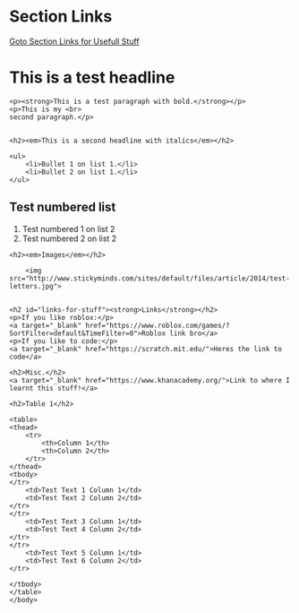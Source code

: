 <!DOCTYPE html>
<!-- You can edit this -->

<!-- You can also edit this whole script and share it if you want! -->

<html>
	<head>
		<meta charset="utf-8">
		<title>Test</title>
	</head>
	<body>
	<h1>Section Links</h1>
	<a href="#links-for-stuff">Goto Section Links for Usefull Stuff</a>
	<h1>This is a test headline</h1>
	
	<p><strong>This is a test paragraph with bold.</strong></p>
	<p>This is my <br>
	second paragraph.</p>
	

	<h2><em>This is a second headline with italics</em></h2>

	<ul>
		<li>Bullet 1 on list 1.</li>
		<li>Bullet 2 on list 1.</li>
	</ul>

<h2><strong>Test numbered list</strong></h2>

<ol>
	<li>Test numbered 1 on list 2</li>
	<li>Test numbered 2 on list 2</li>
</ol>	

	<h2><em>Images</em></h2>
		
		<img src="http://www.stickyminds.com/sites/default/files/article/2014/test-letters.jpg">


	<h2 id="links-for-stuff"><strong>Links</strong></h2>
	<p>If you like roblox:</p>
	<a target="_blank" href="https://www.roblox.com/games/?SortFilter=default&TimeFilter=0">Roblox link bro</a>
	<p>If you like to code:</p>
	<a target="_blank" href="https://scratch.mit.edu/">Heres the link to code</a>
	
	<h2>Misc.</h2>
	<a target="_blank" href="https://www.khanacademy.org/">Link to where I learnt this stuff!</a>
	
	<h2>Table 1</h2>
	
	<table>
	<thead>
		<tr>
			<th>Column 1</th>
			<th>Column 2</th>
		</tr>
	</thead>
	<tbody>
	</tr>
		<td>Test Text 1 Column 1</td>
		<td>Test Text 2 Column 2</td>
	</tr>
	</tr>
		<td>Test Text 3 Column 1</td>
		<td>Test Text 4 Column 2</td>
	</tr>
	</tr>
		<td>Test Text 5 Column 1</td>
		<td>Test Text 6 Column 2</td>
	</tr>
	
	</tbody>
	</table>
	</body>
</html>
